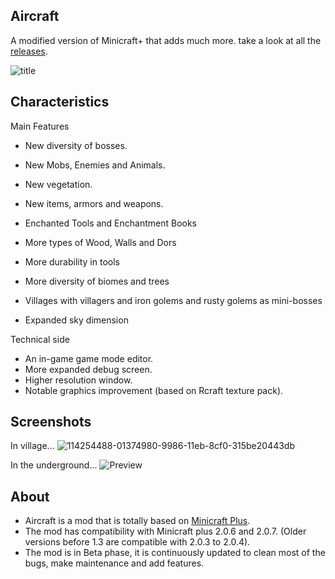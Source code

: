 ## Aircraft
A modified version of Minicraft+ that adds much more. take a look at all the [releases](https://github.com/TheBigEye/Aircraft-Mod/releases).

![title](https://user-images.githubusercontent.com/63316583/113479425-732f0080-9465-11eb-86d9-ffcf2c865f84.png)

## Characteristics

Main Features
- New diversity of bosses.
- New Mobs, Enemies and Animals.
- New vegetation.
- New items, armors and weapons.

- Enchanted Tools and Enchantment Books
- More types of Wood, Walls and Dors
- More durability in tools
- More diversity of biomes and trees
- Villages with villagers and iron golems and rusty golems as mini-bosses
- Expanded sky dimension

Technical side
- An in-game game mode editor.
- More expanded debug screen.
- Higher resolution window.
- Notable graphics improvement (based on Rcraft texture pack).

## Screenshots
In village...
![114254488-01374980-9986-11eb-8cf0-315be20443db](https://user-images.githubusercontent.com/63316583/114254689-3db77500-9987-11eb-8905-5ed3ff38614d.png)

In the underground...
![Preview](https://user-images.githubusercontent.com/63316583/114254700-4ad46400-9987-11eb-91de-a90fe81f742b.png)

## About
- Aircraft is a mod that is totally based on [Minicraft Plus](https://github.com/chrisj42/minicraft-plus-revived).
- The mod has compatibility with Minicraft plus 2.0.6 and 2.0.7. (Older versions before 1.3 are compatible with 2.0.3 to 2.0.4).
- The mod is in Beta phase, it is continuously updated to clean most of the bugs, make maintenance and add features.
